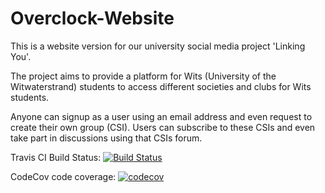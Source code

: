 # Overclock-Website

This is a website version for our university social media project 'Linking You'.

The project aims to provide a platform for Wits (University of the Witwaterstrand) students to access different societies and clubs for Wits students.

Anyone can signup as a user using an email address and even request to create their own group (CSI).
Users can subscribe to these CSIs and even take part in discussions using that CSIs forum.

Travis CI Build Status:
[![Build Status](https://travis-ci.com/Makizoro/Overclock-Website.svg?branch=master)](https://travis-ci.org/Makizoro/Overclock-Website)

CodeCov code coverage:
[![codecov](https://codecov.io/github/Makizoro/Overclock-Website/branch/master/graph/badge.svg)](https://codecov.io/gh/Makizoro/Overclock-Website)


